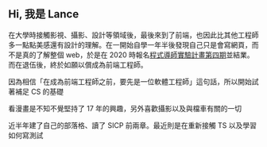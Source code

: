 ---
---

## Hi, 我是 Lance

在大學時接觸影視、攝影、設計等領域後，最後來到了前端，也因此比其他工程師多一點點美感還有設計的理解。在一開始自學一年半後發現自己只是會寫網頁，而不是真的了解整個 web，於是在 2020 時報名[程式導師實驗計畫第四期](https://github.com/Lidemy/mentor-program-4th)並結業。而在退伍後，終於如願以償成為前端工程師。

因為相信「在成為前端工程師之前，要先是一位軟體工程師」這句話，所以開始試著補足 CS 的基礎

看漫畫是不知不覺堅持了 17 年的興趣，另外喜歡攝影以及與檔車有關的一切

近半年建了自己的部落格、讀了 SICP 前兩章。最近則是在重新接觸 TS 以及學習如何寫測試